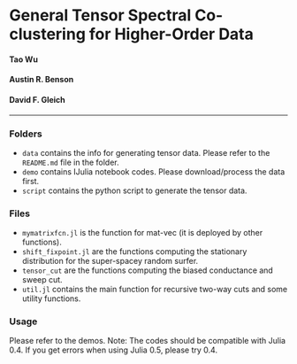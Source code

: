 # General Tensor Spectral Co-clustering for Higher-Order Data

#### Tao Wu
#### Austin R. Benson
#### David F. Gleich
------
### Folders
* `data` contains the info for generating tensor data. Please refer to the `README.md` file in the folder.
* `demo` contains IJulia notebook codes. Please download/process the data first.
* `script` contains the python script to generate the tensor data.

### Files
* `mymatrixfcn.jl` is the function for mat-vec (it is deployed by other functions).
* `shift_fixpoint.jl` are the functions computing the stationary distribution for the super-spacey random surfer.
* `tensor_cut` are the functions computing the biased conductance and sweep cut.
* `util.jl` contains the main function for recursive two-way cuts and some utility functions.

### Usage
Please refer to the demos.
Note: The codes should be compatible with Julia 0.4. If you get errors when using Julia 0.5, please try 0.4.